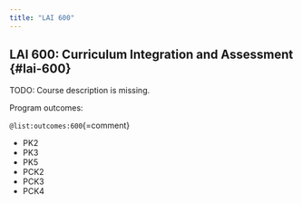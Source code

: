 ```yaml
---
title: "LAI 600"
---
```


## LAI 600: Curriculum Integration and Assessment {#lai-600}

TODO: Course description is missing.

Program outcomes:

` @list:outcomes:600 `{=comment}

 - PK2
 - PK3
 - PK5
 - PCK2
 - PCK3
 - PCK4

